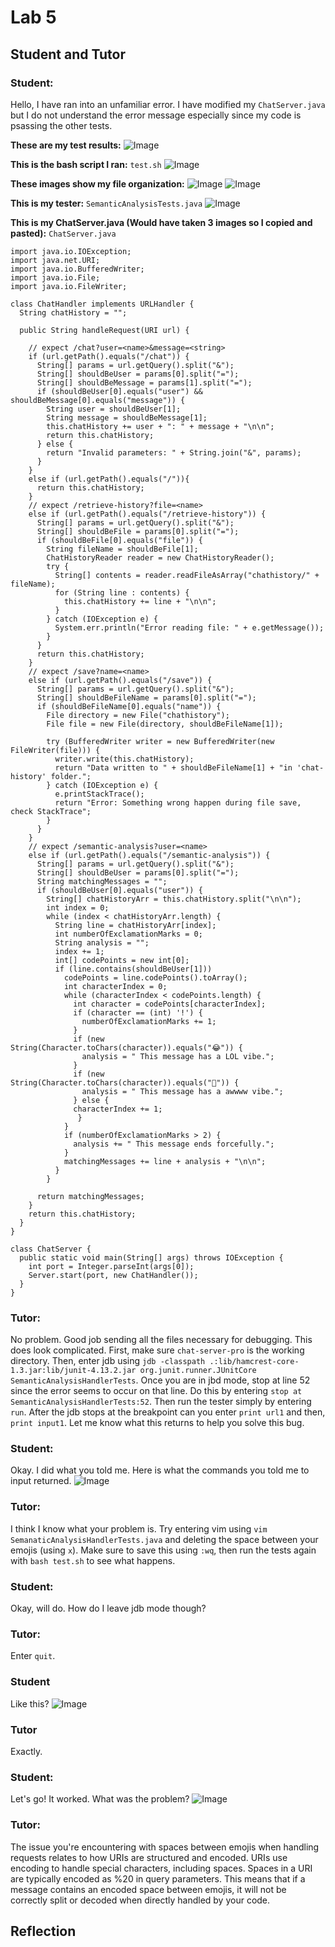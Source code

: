 # Lab 5
## Student and Tutor
### Student:
Hello, I have ran into an unfamiliar error. I have modified my `ChatServer.java` but I do not understand the error message especially since my code is psassing the other tests.

**These are my test results:**
![Image](lab5_testresults.png)

**This is the bash script I ran:** 
`test.sh`
![Image](lab5_bashtest.png)

**These images show my file organization:** 
![Image](lab5_allfiles.png)
![Image](lab5_subdirectory.png)

**This is my tester:** 
`SemanticAnalysisTests.java`
![Image](lab5_semanticanalysistests.png)

**This is my ChatServer.java (Would have taken 3 images so I copied and pasted):**
`ChatServer.java`
```
import java.io.IOException;
import java.net.URI;
import java.io.BufferedWriter;
import java.io.File;
import java.io.FileWriter;

class ChatHandler implements URLHandler {
  String chatHistory = "";

  public String handleRequest(URI url) {

    // expect /chat?user=<name>&message=<string>
    if (url.getPath().equals("/chat")) {
      String[] params = url.getQuery().split("&");
      String[] shouldBeUser = params[0].split("=");
      String[] shouldBeMessage = params[1].split("=");
      if (shouldBeUser[0].equals("user") && shouldBeMessage[0].equals("message")) {
        String user = shouldBeUser[1];
        String message = shouldBeMessage[1];
        this.chatHistory += user + ": " + message + "\n\n";
        return this.chatHistory;
      } else {
        return "Invalid parameters: " + String.join("&", params);
      }
    }
    else if (url.getPath().equals("/")){
      return this.chatHistory;
    }
    // expect /retrieve-history?file=<name>
    else if (url.getPath().equals("/retrieve-history")) {
      String[] params = url.getQuery().split("&");
      String[] shouldBeFile = params[0].split("=");
      if (shouldBeFile[0].equals("file")) {
        String fileName = shouldBeFile[1];
        ChatHistoryReader reader = new ChatHistoryReader();
        try {
          String[] contents = reader.readFileAsArray("chathistory/" + fileName);
          for (String line : contents) {
            this.chatHistory += line + "\n\n";
          }
        } catch (IOException e) {
          System.err.println("Error reading file: " + e.getMessage());
        }
      }
      return this.chatHistory;
    }
    // expect /save?name=<name>
    else if (url.getPath().equals("/save")) {
      String[] params = url.getQuery().split("&");
      String[] shouldBeFileName = params[0].split("=");
      if (shouldBeFileName[0].equals("name")) {
        File directory = new File("chathistory");
        File file = new File(directory, shouldBeFileName[1]);

        try (BufferedWriter writer = new BufferedWriter(new FileWriter(file))) {
          writer.write(this.chatHistory);
          return "Data written to " + shouldBeFileName[1] + "in 'chat-history' folder.";
        } catch (IOException e) {
          e.printStackTrace();
          return "Error: Something wrong happen during file save, check StackTrace";
        }
      }
    }
    // expect /semantic-analysis?user=<name>
    else if (url.getPath().equals("/semantic-analysis")) {
      String[] params = url.getQuery().split("&");
      String[] shouldBeUser = params[0].split("=");
      String matchingMessages = "";
      if (shouldBeUser[0].equals("user")) {
        String[] chatHistoryArr = this.chatHistory.split("\n\n");
        int index = 0;
        while (index < chatHistoryArr.length) {
          String line = chatHistoryArr[index];
          int numberOfExclamationMarks = 0;
          String analysis = "";
          index += 1;
          int[] codePoints = new int[0];
          if (line.contains(shouldBeUser[1]))
            codePoints = line.codePoints().toArray();
            int characterIndex = 0;
            while (characterIndex < codePoints.length) {
              int character = codePoints[characterIndex];
              if (character == (int) '!') {
                numberOfExclamationMarks += 1;
              }
              if (new String(Character.toChars(character)).equals("😂")) {
                analysis = " This message has a LOL vibe.";
              }
              if (new String(Character.toChars(character)).equals("🥹")) {
                analysis = " This message has a awwww vibe.";
              } else {
              characterIndex += 1;
               }
            }
            if (numberOfExclamationMarks > 2) {
              analysis += " This message ends forcefully.";
            }
            matchingMessages += line + analysis + "\n\n";
          }
        }
      
      return matchingMessages;
    }
    return this.chatHistory;
  }
}

class ChatServer {
  public static void main(String[] args) throws IOException {
    int port = Integer.parseInt(args[0]);
    Server.start(port, new ChatHandler());
  }
}
```
### Tutor:
No problem. Good job sending all the files necessary for debugging. This does look complicated. First, make sure `chat-server-pro` is the working directory. Then, enter jdb using `jdb -classpath .:lib/hamcrest-core-1.3.jar:lib/junit-4.13.2.jar org.junit.runner.JUnitCore SemanticAnalysisHandlerTests`. Once you are in jbd mode, stop at line 52 since the error seems to occur on that line. Do this by entering `stop at SemanticAnalysisHandlerTests:52`. Then run the tester simply by entering `run`. After the jdb stops at the breakpoint can you enter `print url1` and then, `print input1`. Let me know what this returns to help you solve this bug. 

### Student: 
Okay. I did what you told me. Here is what the commands you told me to input returned. 
![Image](lab5_jbdoutput.png)

### Tutor:
I think I know what your problem is. Try entering vim using `vim SemanaticAnalysisHandlerTests.java` and deleting the space between your emojis (using `x`). Make sure to save this using `:wq`, then run the tests again with `bash test.sh` to see what happens.

### Student:
Okay, will do. How do I leave jdb mode though?

### Tutor:
Enter `quit`.

### Student 
Like this?
![Image](lab5_fixedtest.png)

### Tutor
Exactly.

### Student:
Let's go! It worked. What was the problem?
![Image](lab5_alltestspassed.png)

### Tutor:
The issue you're encountering with spaces between emojis when handling requests relates to how URIs are structured and encoded. URIs use encoding to handle special characters, including spaces. Spaces in a URI are typically encoded as %20 in query parameters. This means that if a message contains an encoded space between emojis, it will not be correctly split or decoded when directly handled by your code.

## Reflection
